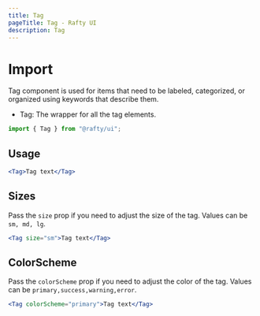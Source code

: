 ```yaml
---
title: Tag
pageTitle: Tag - Rafty UI
description: Tag
---
```


# Import

Tag component is used for items that need to be labeled, categorized, or organized using keywords that describe them.

- Tag: The wrapper for all the tag elements.

```jsx
import { Tag } from "@rafty/ui";
```

## Usage

```jsx
<Tag>Tag text</Tag>
```

## Sizes

Pass the `size` prop if you need to adjust the size of the tag. Values can be `sm, md, lg`.

```jsx
<Tag size="sm">Tag text</Tag>
```

## ColorScheme

Pass the `colorScheme` prop if you need to adjust the color of the tag. Values can be `primary,success,warning,error`.

```jsx
<Tag colorScheme="primary">Tag text</Tag>
```
